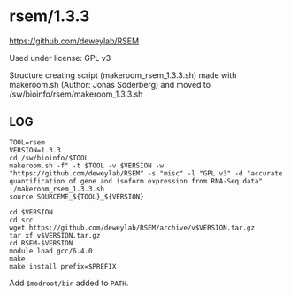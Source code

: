 rsem/1.3.3
==========

<https://github.com/deweylab/RSEM>

Used under license:
GPL v3

Structure creating script (makeroom_rsem_1.3.3.sh) made with makeroom.sh (Author: Jonas Söderberg) and moved to /sw/bioinfo/rsem/makeroom_1.3.3.sh

LOG
---

    TOOL=rsem
    VERSION=1.3.3
    cd /sw/bioinfo/$TOOL
    makeroom.sh -f" -t $TOOL -v $VERSION -w "https://github.com/deweylab/RSEM" -s "misc" -l "GPL v3" -d "accurate quantification of gene and isoform expression from RNA-Seq data"
    ./makeroom_rsem_1.3.3.sh
    source SOURCEME_${TOOL}_${VERSION}

    cd $VERSION
    cd src
    wget https://github.com/deweylab/RSEM/archive/v$VERSION.tar.gz
    tar xf v$VERSION.tar.gz
    cd RSEM-$VERSION
    module load gcc/6.4.0
    make
    make install prefix=$PREFIX


Add `$modroot/bin` added to `PATH`.

